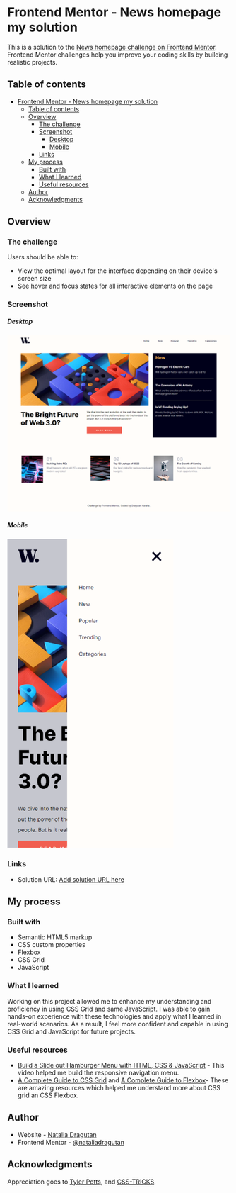 # Frontend Mentor - News homepage my solution

This is a solution to the [News homepage challenge on Frontend Mentor](https://www.frontendmentor.io/challenges/news-homepage-H6SWTa1MFl). Frontend Mentor challenges help you improve your coding skills by building realistic projects. 

## Table of contents

- [Frontend Mentor - News homepage my solution](#frontend-mentor---news-homepage-my-solution)
  - [Table of contents](#table-of-contents)
  - [Overview](#overview)
    - [The challenge](#the-challenge)
    - [Screenshot](#screenshot)
        - [Desktop](#desktop)
        - [Mobile](#mobile)
    - [Links](#links)
  - [My process](#my-process)
    - [Built with](#built-with)
    - [What I learned](#what-i-learned)
    - [Useful resources](#useful-resources)
  - [Author](#author)
  - [Acknowledgments](#acknowledgments)

## Overview

### The challenge

Users should be able to:

- View the optimal layout for the interface depending on their device's screen size
- See hover and focus states for all interactive elements on the page

### Screenshot
##### Desktop
![desktop-design](/design/FireShot%20Capture%20008%20-%20Frontend%20Mentor%20-%20News%20homepage%20-%20127.0.0.1.png)
##### Mobile
![mobile-design](/design/FireShot%20Capture%20010%20-%20Frontend%20Mentor%20-%20News%20homepage-mobilepng.png)


### Links

- Solution URL: [Add solution URL here](https://your-solution-url.com)


## My process

### Built with

- Semantic HTML5 markup
- CSS custom properties
- Flexbox
- CSS Grid
- JavaScript



### What I learned

Working on this project allowed me to enhance my understanding and proficiency in using CSS Grid and same JavaScript. I was able to gain hands-on experience with these technologies and apply what I learned in real-world scenarios. As a result, I feel more confident and capable in using CSS Grid and JavaScript for future projects.

### Useful resources

- [Build a Slide out Hamburger Menu with HTML, CSS & JavaScript](https://www.youtube.com/watch?v=OFKBep95lb4&t=557s) - This video helped me build the responsive navigation menu.
- [A Complete Guide to CSS Grid](https://css-tricks.com/snippets/css/complete-guide-grid/) and [A Complete Guide to Flexbox](https://css-tricks.com/snippets/css/a-guide-to-flexbox/)- These are amazing resources  which helped me understand more about CSS grid an CSS Flexbox.

## Author

- Website - [Natalia Dragutan](https://github.com/nataliadragutan)
- Frontend Mentor - [@nataliadragutan](https://www.frontendmentor.io/profile/yourusername)

## Acknowledgments

Appreciation goes to [Tyler Potts](https://www.youtube.com/watch?v=OFKBep95lb4&t=557s), and [CSS-TRICKS](https://css-tricks.com/snippets/css/complete-guide-grid/).


